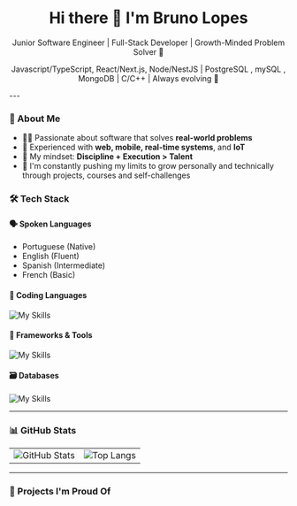 <h1 align="center">Hi there 👋 I'm Bruno Lopes</h1>

<p align="center">
  Junior Software Engineer | Full-Stack Developer | Growth-Minded Problem Solver 🚀  
</p>
<p align="center">
  Javascript/TypeScript, React/Next.js, Node/NestJS | PostgreSQL , mySQL , MongoDB | C/C++ | Always evolving 🚀 
</p>
---

### 🧠 About Me
- 👨‍💻 Passionate about software that solves **real-world problems**
- 🔧 Experienced with **web, mobile, real-time systems**, and **IoT**
- 🎯 My mindset: **Discipline + Execution > Talent**
- 🧗 I'm constantly pushing my limits to grow personally and technically through projects, courses and self-challenges


### 🛠️ Tech Stack

#### 🗣️ Spoken Languages

- Portuguese (Native)
- English (Fluent)
- Spanish (Intermediate)
- French (Basic)



#### 🔧 Coding Languages

![My Skills](https://skillicons.dev/icons?i=js,ts,html,css,c,cpp,php)


#### 🔧 Frameworks & Tools

![My Skills](https://skillicons.dev/icons?i=vercel,bootstrap,docker,express,git,github,jquery,nestjs,nextjs,nodejs,npm,postman,prisma,react,redux,sequelize,tailwind)



#### 🗃️ Databases

![My Skills](https://skillicons.dev/icons?i=mongodb,mysql,postgres,sqlite)



---

### 📊 GitHub Stats

<table align="center">
  <tr>
    <td>
      <img src="https://github-readme-stats.vercel.app/api?username=brunolopes9&show_icons=true&include_all_commits=true&count_private=true&theme=transparent" alt="GitHub Stats" />
    </td>
    <td>
      <img src="https://github-readme-stats.vercel.app/api/top-langs/?username=brunolopes9&layout=compact&langs_count=8&theme=transparent" alt="Top Langs" />
    </td>
  </tr>
</table>



---

### 🚀 Projects I'm Proud Of

